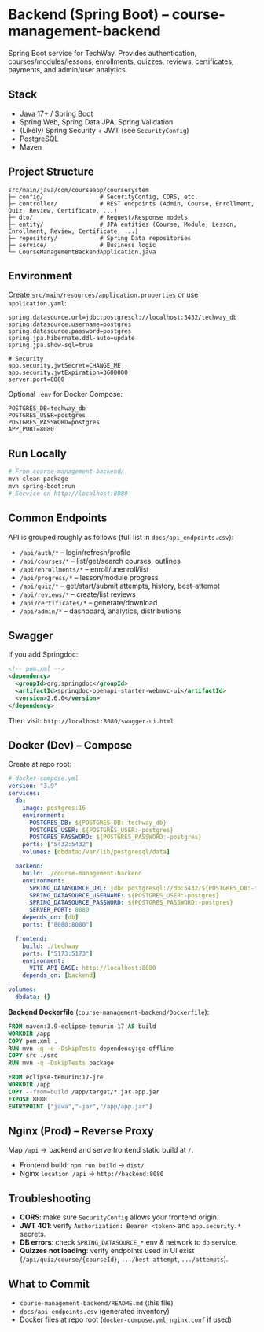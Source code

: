 # Backend (Spring Boot) – course-management-backend

Spring Boot service for TechWay. Provides authentication, courses/modules/lessons, enrollments, quizzes, reviews, certificates, payments, and admin/user analytics.

## Stack
- Java 17+ / Spring Boot
- Spring Web, Spring Data JPA, Spring Validation
- (Likely) Spring Security + JWT (see `SecurityConfig`)
- PostgreSQL
- Maven

## Project Structure
```
src/main/java/com/courseapp/coursesystem
├─ config/                # SecurityConfig, CORS, etc.
├─ controller/            # REST endpoints (Admin, Course, Enrollment, Quiz, Review, Certificate, ...)
├─ dto/                   # Request/Response models
├─ entity/                # JPA entities (Course, Module, Lesson, Enrollment, Review, Certificate, ...)
├─ repository/            # Spring Data repositories
├─ service/               # Business logic
└─ CourseManagementBackendApplication.java
```

## Environment
Create `src/main/resources/application.properties` or use `application.yaml`:
```properties
spring.datasource.url=jdbc:postgresql://localhost:5432/techway_db
spring.datasource.username=postgres
spring.datasource.password=postgres
spring.jpa.hibernate.ddl-auto=update
spring.jpa.show-sql=true

# Security
app.security.jwtSecret=CHANGE_ME
app.security.jwtExpiration=3600000
server.port=8080
```

Optional `.env` for Docker Compose:
```env
POSTGRES_DB=techway_db
POSTGRES_USER=postgres
POSTGRES_PASSWORD=postgres
APP_PORT=8080
```

## Run Locally
```bash
# From course-management-backend/
mvn clean package
mvn spring-boot:run
# Service on http://localhost:8080
```

## Common Endpoints
API is grouped roughly as follows (full list in `docs/api_endpoints.csv`):
- `/api/auth/*` – login/refresh/profile
- `/api/courses/*` – list/get/search courses, outlines
- `/api/enrollments/*` – enroll/unenroll/list
- `/api/progress/*` – lesson/module progress
- `/api/quiz/*` – get/start/submit attempts, history, best-attempt
- `/api/reviews/*` – create/list reviews
- `/api/certificates/*` – generate/download
- `/api/admin/*` – dashboard, analytics, distributions

## Swagger
If you add Springdoc:
```xml
<!-- pom.xml -->
<dependency>
  <groupId>org.springdoc</groupId>
  <artifactId>springdoc-openapi-starter-webmvc-ui</artifactId>
  <version>2.6.0</version>
</dependency>
```
Then visit: `http://localhost:8080/swagger-ui.html`

## Docker (Dev) – Compose
Create at repo root:
```yaml
# docker-compose.yml
version: "3.9"
services:
  db:
    image: postgres:16
    environment:
      POSTGRES_DB: ${POSTGRES_DB:-techway_db}
      POSTGRES_USER: ${POSTGRES_USER:-postgres}
      POSTGRES_PASSWORD: ${POSTGRES_PASSWORD:-postgres}
    ports: ["5432:5432"]
    volumes: [dbdata:/var/lib/postgresql/data]

  backend:
    build: ./course-management-backend
    environment:
      SPRING_DATASOURCE_URL: jdbc:postgresql://db:5432/${POSTGRES_DB:-techway_db}
      SPRING_DATASOURCE_USERNAME: ${POSTGRES_USER:-postgres}
      SPRING_DATASOURCE_PASSWORD: ${POSTGRES_PASSWORD:-postgres}
      SERVER_PORT: 8080
    depends_on: [db]
    ports: ["8080:8080"]

  frontend:
    build: ./techway
    ports: ["5173:5173"]
    environment:
      VITE_API_BASE: http://localhost:8080
    depends_on: [backend]

volumes:
  dbdata: {}
```

**Backend Dockerfile** (`course-management-backend/Dockerfile`):
```dockerfile
FROM maven:3.9-eclipse-temurin-17 AS build
WORKDIR /app
COPY pom.xml .
RUN mvn -q -e -DskipTests dependency:go-offline
COPY src ./src
RUN mvn -q -DskipTests package

FROM eclipse-temurin:17-jre
WORKDIR /app
COPY --from=build /app/target/*.jar app.jar
EXPOSE 8080
ENTRYPOINT ["java","-jar","/app/app.jar"]
```

## Nginx (Prod) – Reverse Proxy
Map `/api` → backend and serve frontend static build at `/`.
- Frontend build: `npm run build` → `dist/`
- Nginx `location /api` → `http://backend:8080`

## Troubleshooting
- **CORS**: make sure `SecurityConfig` allows your frontend origin.
- **JWT 401**: verify `Authorization: Bearer <token>` and `app.security.*` secrets.
- **DB errors**: check `SPRING_DATASOURCE_*` env & network to `db` service.
- **Quizzes not loading**: verify endpoints used in UI exist (`/api/quiz/course/{courseId}`, `.../best-attempt`, `.../attempts`).

## What to Commit
- `course-management-backend/README.md` (this file)
- `docs/api_endpoints.csv` (generated inventory)
- Docker files at repo root (`docker-compose.yml`, `nginx.conf` if used)
